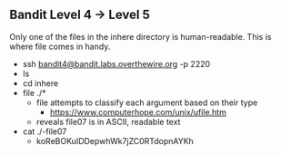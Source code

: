 ## Bandit Level 4 -> Level 5
Only one of the files in the inhere directory is human-readable. This is where file comes in handy.
- ssh bandit4@bandit.labs.overthewire.org -p 2220
- ls
- cd inhere
- file ./*
    - file attempts to classify each argument based on their type
        - https://www.computerhope.com/unix/ufile.htm
    - reveals file07 is in ASCII, readable text
- cat ./-file07
    - koReBOKuIDDepwhWk7jZC0RTdopnAYKh
